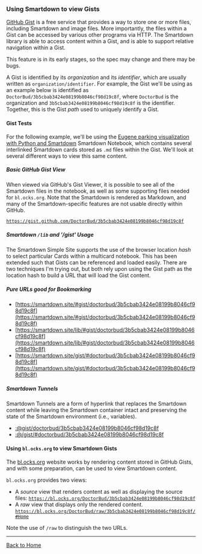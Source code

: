 ### Using Smartdown to view Gists

[GitHub Gist](https://help.github.com/articles/about-gists/) is a free service that provides a way to store one or more files, including Smartdown and image files. More importantly, the files within a Gist can be accessed by various other programs via HTTP. The Smartdown library is able to access content within a Gist, and is able to support relative navigation within a Gist.

This feature is in its early stages, so the spec may change and there may be bugs.

A Gist is identified by its *organization* and its *identifier*, which are usually written as `organization/identifier`. For example, the Gist we'll be using as an example below is identified as `DoctorBud/3b5cbab3424e08199b8046cf98d19c8f`, where `DoctorBud` is the organization and `3b5cbab3424e08199b8046cf98d19c8f` is the identifier. Together, this is the Gist *path* used to uniquely identify a Gist.

#### Gist Tests

For the following example, we'll be using the [Eugene parking visualization with Python and Smartdown](https://gist.github.com/DoctorBud/3b5cbab3424e08199b8046cf98d19c8f) Smartdown Notebook, which contains several interlinked Smartdown cards stored as `.md` files within the Gist. We'll look at several different ways to view this same content.


##### Basic GitHub Gist View

When viewed via GitHub's Gist Viewer, it is possible to see all of the Smartdown files in the notebook, as well as some supporting files needed for `bl.ocks.org`. Note that the Smartdown is rendered as Markdown, and many of the Smartdown-specific features are not usable directly within GitHub.

[`https://gist.github.com/DoctorBud/3b5cbab3424e08199b8046cf98d19c8f`](https://gist.github.com/DoctorBud/3b5cbab3424e08199b8046cf98d19c8f)


##### Smartdown `/lib` and '/gist' Usage

The Smartdown Simple Site supports the use of the browser location *hash* to select particular Cards within a multicard notebook. This has been extended such that Gists can be referenced and loaded easily. There are two techniques I'm trying out, but both rely upon using the Gist path as the location hash to build a URL that will load the Gist content.


##### Pure URLs good for Bookmarking

- [https://smartdown.site/#gist/doctorbud/3b5cbab3424e08199b8046cf98d19c8f](https://smartdown.site/#gist/doctorbud/3b5cbab3424e08199b8046cf98d19c8f)
- [https://smartdown.site/lib/#gist/doctorbud/3b5cbab3424e08199b8046cf98d19c8f](https://smartdown.site/lib/#gist/doctorbud/3b5cbab3424e08199b8046cf98d19c8f)
- [https://smartdown.site/gist/#doctorbud/3b5cbab3424e08199b8046cf98d19c8f](https://smartdown.site/gist/#doctorbud/3b5cbab3424e08199b8046cf98d19c8f)


##### Smartdown Tunnels

Smartdown Tunnels are a form of hyperlink that replaces the Smartdown content while leaving the Smartdown container intact and preserving the state of the Smartdown environment (i.e., variables).

- [:@gist/doctorbud/3b5cbab3424e08199b8046cf98d19c8f](:@gist/doctorbud/3b5cbab3424e08199b8046cf98d19c8f)
- [:@/gist/#doctorbud/3b5cbab3424e08199b8046cf98d19c8f](:@/gist/#doctorbud/3b5cbab3424e08199b8046cf98d19c8f)


#### Using `bl.ocks.org` to view Smartdown Gists

The [bl.ocks.org](https://bl.ocks.org) website works by rendering content stored in GitHub Gists, and with some preparation, can be used to view Smartdown content.

`bl.ocks.org` provides two views:

- A *source* view that renders content as well as displaying the source files: [`https://bl.ocks.org/DoctorBud/3b5cbab3424e08199b8046cf98d19c8f`](https://bl.ocks.org/DoctorBud/3b5cbab3424e08199b8046cf98d19c8f)
- A *raw* view that displays only the rendered content. [`https://bl.ocks.org/DoctorBud/raw/3b5cbab3424e08199b8046cf98d19c8f/#Home`](https://bl.ocks.org/DoctorBud/raw/3b5cbab3424e08199b8046cf98d19c8f/#Home)

Note the use of `/raw` to distinguish the two URLs.


---

[Back to Home](:@Home)


